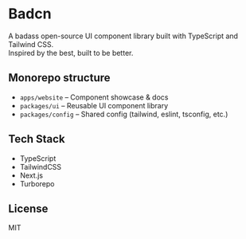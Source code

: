 # Badcn

A badass open-source UI component library built with TypeScript and Tailwind CSS.  
Inspired by the best, built to be better.

## Monorepo structure

- `apps/website` – Component showcase & docs
- `packages/ui` – Reusable UI component library
- `packages/config` – Shared config (tailwind, eslint, tsconfig, etc.)

## Tech Stack

- TypeScript
- TailwindCSS
- Next.js
- Turborepo

## License

MIT
